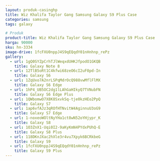 ```yaml
---
layout: produk-casinghp
title: Wiz Khalifa Taylor Gang Samsung Galaxy S9 Plus Case
categories: samsung
tags: galaxy

# Produk
product-title: Wiz Khalifa Taylor Gang Samsung Galaxy S9 Plus Case
harga: 90000
sku: hn-3334
image-drive: 1fcFXU0nppJ4S9qEQqdY01nHnhnp_rePz
gallery:
  - url: 1gQ0SYZpCrhTJlWeqxdUHKJfpodO1GKQB
    title: Galaxy Note 8
  - url: 12TlB5oRt1C4kfwi68zeO6cI2uF0pd-In
    title: Galaxy S6
  - url: 1ZqUxo7A2nrLSPqMdrOcQ988vwMflFlMX
    title: Galaxy S6 Edge
  - url: 1hP4_UB5OC2dg1lLAhGaHIkyQ7TVNubFN
    title: Galaxy S6 Edge Plus
  - url: 1QWbomwO7X8K8SxvkSq-tje0kzHEo2PpQ
    title: Galaxy S7
  - url: 1ap6vfAJz3qROfHTNvitW4AginnuU3oG9
    title: Galaxy S7 Edge
  - url: 1-noxeoWOltNyYHa1ct8wN52oYHjypr_K
    title: Galaxy S8
  - url: 1O3ZnX1-Uqi0I2-9aKyKmN4PYdxPUhQ-E
    title: Galaxy S8 Plus
  - url: 118DKnJXac2hXle3r4vu7Xpyk6BCRkbeG
    title: Galaxy S9
  - url: 1fcFXU0nppJ4S9qEQqdY01nHnhnp_rePz
    title: Galaxy S9 Plus
---
```

